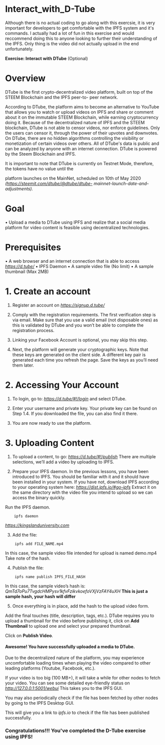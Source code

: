 # Interact_with_D-Tube
Although there is no actual coding to go along with this exercsie, it is very important for developers to get comfortable with the IPFS system and it's commands. I actually had a lot of fun in this exercise and would reccommend doing this to anyone looking to further their understanding of the IPFS. Only thing is the video did not actually upload in the end unfortunately.

**Exercise: Interact with DTube** (Optional)

# Overview
DTube is the first crypto-decentralized video platform, built on top of the STEEM Blockchain and the IPFS peer-to-
peer network.

According to DTube, the platform aims to become an alternative to YouTube that allows you to watch or upload
videos on IPFS and share or comment about it on the immutable STEEM Blockchain, while earning cryptocurrency
doing it. Because of the decentralized nature of IPFS and the STEEM blockchain, DTube is not able to censor videos,
nor enforce guidelines. Only the users can censor it, through the power of their upvotes and downvotes. On DTube,
there are no hidden algorithms controlling the visibility or monetization of certain videos over others. All of DTube's
data is public and can be analyzed by anyone with an internet connection.
DTube is powered by the Steem Blockchain and IPFS.

It is important to note that DTube is currently on Testnet Mode, therefore, the tokens have no value until the

platform launches on the MainNet, scheduled on 10th of May 2020 *(https://steemit.com/dtube/@dtube/dtube-
mainnet-launch-date-and-adjustments).*

# Goal

• Upload a media to DTube using IPFS and realize that a social media platform for video content is feasible
using decentralized technologies.

# Prerequisites
• A web browser and an internet connection that is able to access *https://d.tube/*
• IPFS Daemon
• A sample video file (No limit)
• A sample thumbnail (Max 2MB)


# 1. Create an account
1. Register an account on *https://signup.d.tube/*

2. Comply with the registration requirements. The first verification step is via email.
Make sure that you use a valid email (not disposable ones) as this is validated by DTube and you won’t be
able to complete the registration process.

3. Linking your Facebook Account is optional, you may skip this step.

4. Next, the platform will generate your cryptographic keys. Note that these keys are generated on the client
side. A different key pair is generated each time you refresh the page.
Save the keys as you’ll need them later.

# 2. Accessing Your Account
1. To login, go to: *https://d.tube/#!/login* and select DTube.

2. Enter your username and private key. Your private key can be found on Step 1.4. If you downloaded the file,
you can also find it there.

3. You are now ready to use the platform.

# 3. Uploading Content
1. To upload a content, to go: *https://d.tube/#!/publish*
There are multiple selections, we’ll add a video by uploading to IPFS.

2. Prepare your IPFS daemon.
In the previous lessons, you have been introduced to IPFS. You should be familiar with it and it should have
been installed in your system.
If you have not, download IPFS according to your operating system here: *https://dist.ipfs.io/#go-ipfs*
Extract it on the same directory with the video file you intend to upload so we can access the binary quickly.

Run the IPFS daemon.

        ipfs daemon

*https://kingslanduniversity.com*

3. Add the file:

        ipfs add FILE_NAME.mp4
      
In this case, the sample video file intended for upload is named demo.mp4
Take note of the hash.

4. Publish the file:

        ipfs name publish IPFS_FILE_HASH

In this case, the sample video’s hash is: *QmTd7oPu7TvgdcHMPysv1kfvFzikvkoefoVXjVzFAY4uXH* **This is just a sample hash, your hash will differ**

5. Once everything is in place, add the hash to the upload video form.

Add the final touches (title, description, tags, etc.). DTube requires you to upload a thumbnail for the video
before publishing it, click on **Add Thumbnail** to upload one and select your prepared thumbnail.

Click on **Publish Video**.

#### Awesome! You have successfully uploaded a media to DTube.
Due to the decentralized nature of the platform, you may experience uncomfortable loading times when
playing the video compared to other leading platforms (Youtube, Facebook, etc.).

If your video is too big (100 MB+), it will take a while for other nodes to fetch your video. You can see some
detailed eye-friendly status on *http://127.0.0.1:5001/webui* This takes you to the IPFS GUI.

You may also periodically check if the file has been fetched by other nodes by going to the IPFS Desktop GUI.

This will give you a link to *ipfs.io* to check if the file has been published successfully.

### Congratulations!!! You've completed the D-Tube exercise using IPFS!

